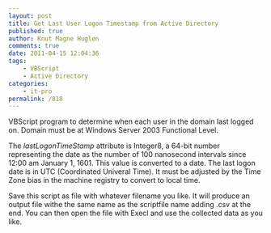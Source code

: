 ```yaml
---
layout: post
title: Get Last User Logon Timestamp from Active Directory
published: true
author: Knut Magne Huglen
comments: true
date: 2011-04-15 12:04:36
tags:
    - VBScript
    - Active Directory
categories:
    - it-pro
permalink: /818
---
```

VBScript program to determine when each user in the domain last logged on. Domain must be at Windows Server 2003 Functional Level.

The *lastLogonTimeStamp* attribute is Integer8, a 64-bit number representing the date as the number of 100 nanosecond intervals since 12:00 am January 1, 1601. This value is converted to a date. The last logon date is in UTC (Coordinated Univeral Time). It must be adjusted by the Time Zone bias in the machine registry to convert to local time.

Save this script as file with whatever filename you like. It will produce an output file withe the same name as the scriptfile name adding .csv at the end. You can then open the file with Execl and use the collected data as you like.

<script src="https://gist.github.com/kmhuglen/717d7f1bac11b54d94d77140ba81f354.js"></script>
